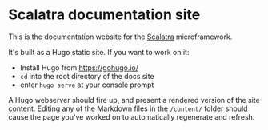 # Scalatra documentation site

This is the documentation website for the [Scalatra](http://scalatra.org) microframework.

It's built as a Hugo static site. If you want to work on it:

* Install Hugo from https://gohugo.io/
* `cd` into the root directory of the docs site
* enter `hugo serve` at your console prompt

A Hugo webserver should fire up, and present a rendered version of the site content. Editing any of the Markdown files in the `/content/` folder should cause the page you've worked on to automatically regenerate and refresh.
